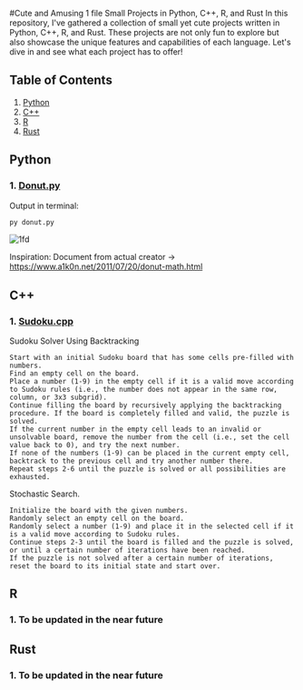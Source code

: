 #Cute and Amusing 1 file Small Projects in Python, C++, R, and Rust
In this repository, I've gathered a collection of small yet cute projects written in Python, C++, R, and Rust. These projects are not only fun to explore but also showcase the unique features and capabilities of each language. Let's dive in and see what each project has to offer!

## Table of Contents

1. [Python](#python)
2. [C++](#c++)
3. [R](#r)
4. [Rust](#rust)

<a name="python"></a>
## Python
### 1. [Donut.py](https://github.com/emocreator/1fileProjects/blob/main/Donut/donut.py)
Output in terminal:

```python
py donut.py
```

![1fd](https://user-images.githubusercontent.com/58938156/230512554-a8f97712-5cb4-4114-8cac-ad5d04fb5f0a.gif)

Inspiration: Document from actual creator -> https://www.a1k0n.net/2011/07/20/donut-math.html

<a name="c++"></a>
## C++
### 1. [Sudoku.cpp](https://github.com/emocreator/1fileProjects/blob/main/SudokuSolver/Sudoku.cpp)
Sudoku Solver Using Backtracking

```
Start with an initial Sudoku board that has some cells pre-filled with numbers.
Find an empty cell on the board.
Place a number (1-9) in the empty cell if it is a valid move according to Sudoku rules (i.e., the number does not appear in the same row, column, or 3x3 subgrid).
Continue filling the board by recursively applying the backtracking procedure. If the board is completely filled and valid, the puzzle is solved.
If the current number in the empty cell leads to an invalid or unsolvable board, remove the number from the cell (i.e., set the cell value back to 0), and try the next number.
If none of the numbers (1-9) can be placed in the current empty cell, backtrack to the previous cell and try another number there.
Repeat steps 2-6 until the puzzle is solved or all possibilities are exhausted.
```

Stochastic Search.

```
Initialize the board with the given numbers.
Randomly select an empty cell on the board.
Randomly select a number (1-9) and place it in the selected cell if it is a valid move according to Sudoku rules.
Continue steps 2-3 until the board is filled and the puzzle is solved, or until a certain number of iterations have been reached.
If the puzzle is not solved after a certain number of iterations, reset the board to its initial state and start over.
```

<a name="r"></a>
## R
### 1. To be updated in the near future

<a name="Rust"></a>
## Rust
### 1. To be updated in the near future

